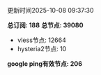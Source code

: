 更新时间2025-10-08 09:37:30

**总订阅: 188**
**总节点: 39080**
- vless节点: 12664
- hysteria2节点: 10

**google ping有效节点: 206**

